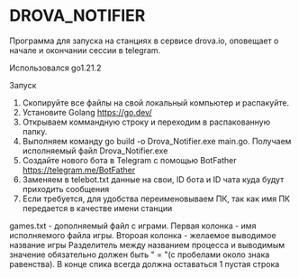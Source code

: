 # DROVA_NOTIFIER
Программа для запуска на станциях в сервисе drova.io, оповещает о начале и окончании сессии в telegram. 

Использовался go1.21.2

Запуск

1. Скопируйте все файлы на свой локальный компьютер и распакуйте.
2. Установите Golang https://go.dev/
3. Открываем коммандную строку и переходим в распакованную папку.
4. Выполняем команду go build -o Drova_Notifier.exe main.go. Получаем исполняемый файл Drova_Notifier.exe
5. Создайте нового бота в Telegram с помощью BotFather https://telegram.me/BotFather
6. Заменяем в telebot.txt данные на свои, ID бота и ID чата куда будут приходить сообщения
7. Если требуется, для удобства переименовываем ПК, так как имя ПК передается в качестве имени станции


games.txt - дополняемый файл с играми. Первая колонка - имя исполняемого файла игры. Второая колонка - желаемое выводимое название игры
Разделитель между названием процесса и выводимым значение обязательно должен быть " = "(с пробелами около знака равенства). В конце спика всегда должна оставаться 1 пустая строка
